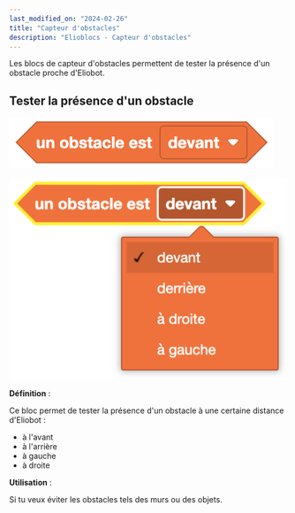```yaml
---
last_modified_on: "2024-02-26"
title: "Capteur d'obstacles"
description: "Elioblocs - Capteur d'obstacles"
---
```


Les blocs de capteur d'obstacles permettent de tester la présence d'un obstacle proche d'Eliobot.

## Tester la présence d'un obstacle

![Check obstacle](../../../static/img/elioblocs/blocs/obstacles/test-obstacles.png)

![Select sensor position](../../../static/img/elioblocs/blocs/obstacles/choix-obstacle.png)

**Définition** :

Ce bloc permet de tester la présence d'un obstacle à une certaine distance d'Eliobot :
- à l'avant
- à l'arrière
- à gauche
- à droite

**Utilisation** :

Si tu veux éviter les obstacles tels des murs ou des objets.